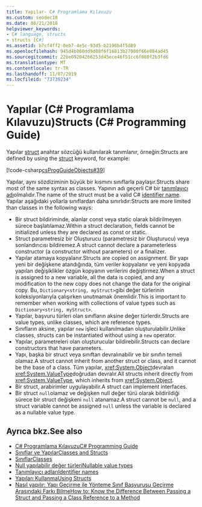 ```yaml
---
title: Yapılar- C# Programlama Kılavuzu
ms.custom: seodec18
ms.date: 08/21/2018
helpviewer_keywords:
- C# language, structs
- structs [C#]
ms.assetid: b7cf4ff2-0eb7-4e5c-93d5-b2196b4f5d89
ms.openlocfilehash: 945d4b060dd9d08f6f16013b27980f66e804ad45
ms.sourcegitcommit: 22be09204266253d45ece46f51cc6f080f2b3fd6
ms.translationtype: MT
ms.contentlocale: tr-TR
ms.lasthandoff: 11/07/2019
ms.locfileid: "73739234"
---
```

# <a name="structs-c-programming-guide"></a><span data-ttu-id="3194a-102">Yapılar (C# Programlama Kılavuzu)</span><span class="sxs-lookup"><span data-stu-id="3194a-102">Structs (C# Programming Guide)</span></span>

<span data-ttu-id="3194a-103">Yapılar [struct](../../language-reference/keywords/struct.md) anahtar sözcüğü kullanılarak tanımlanır, örneğin:</span><span class="sxs-lookup"><span data-stu-id="3194a-103">Structs are defined by using the [struct](../../language-reference/keywords/struct.md) keyword, for example:</span></span>  
  
 [!code-csharp[csProgGuideObjects#39](~/samples/snippets/csharp/VS_Snippets_VBCSharp/csProgGuideObjects/CS/Objects.cs#39)]  
  
<span data-ttu-id="3194a-104">Yapılar, aynı sözdiziminin büyük bir kısmını sınıflarla paylaşır.</span><span class="sxs-lookup"><span data-stu-id="3194a-104">Structs share most of the same syntax as classes.</span></span> <span data-ttu-id="3194a-105">Yapının adı geçerli C# bir [tanımlayıcı adı](../inside-a-program/identifier-names.md)olmalıdır.</span><span class="sxs-lookup"><span data-stu-id="3194a-105">The name of the struct must be a valid C# [identifier name](../inside-a-program/identifier-names.md).</span></span> <span data-ttu-id="3194a-106">Yapılar aşağıdaki yollarla sınıflardan daha sınırlıdır:</span><span class="sxs-lookup"><span data-stu-id="3194a-106">Structs are more limited than classes in the following ways:</span></span>  
  
- <span data-ttu-id="3194a-107">Bir struct bildiriminde, alanlar const veya static olarak bildirilmeyen sürece başlatılamaz.</span><span class="sxs-lookup"><span data-stu-id="3194a-107">Within a struct declaration, fields cannot be initialized unless they are declared as const or static.</span></span>  
- <span data-ttu-id="3194a-108">Struct parametresiz bir Oluşturucu (parametresiz bir Oluşturucu) veya sonlandırıcısı bildiremez.</span><span class="sxs-lookup"><span data-stu-id="3194a-108">A struct cannot declare a parameterless constructor (a constructor without parameters) or a finalizer.</span></span>  
- <span data-ttu-id="3194a-109">Yapılar atamaya kopyalanır.</span><span class="sxs-lookup"><span data-stu-id="3194a-109">Structs are copied on assignment.</span></span> <span data-ttu-id="3194a-110">Bir yapı yeni bir değişkene atandığında, tüm veriler kopyalanır ve yeni kopyada yapılan değişiklikler özgün kopyanın verilerini değiştirmez.</span><span class="sxs-lookup"><span data-stu-id="3194a-110">When a struct is assigned to a new variable, all the data is copied, and any modification to the new copy does not change the data for the original copy.</span></span> <span data-ttu-id="3194a-111">Bu, `Dictionary<string, myStruct>`gibi değer türlerinin koleksiyonlarıyla çalışırken unutmamak önemlidir.</span><span class="sxs-lookup"><span data-stu-id="3194a-111">This is important to remember when working with collections of value types such as `Dictionary<string, myStruct>`.</span></span>  
- <span data-ttu-id="3194a-112">Yapılar, başvuru türleri olan sınıfların aksine değer türlerdir.</span><span class="sxs-lookup"><span data-stu-id="3194a-112">Structs are value types, unlike classes, which are reference types.</span></span>  
- <span data-ttu-id="3194a-113">Sınıfların aksine, yapılar `new` işleci kullanılmadan oluşturulabilir.</span><span class="sxs-lookup"><span data-stu-id="3194a-113">Unlike classes, structs can be instantiated without using a `new` operator.</span></span>  
- <span data-ttu-id="3194a-114">Yapılar, parametreleri olan oluşturucular bildirebilir.</span><span class="sxs-lookup"><span data-stu-id="3194a-114">Structs can declare constructors that have parameters.</span></span>
- <span data-ttu-id="3194a-115">Yapı, başka bir struct veya sınıftan devralınabilir ve bir sınıfın temeli olamaz.</span><span class="sxs-lookup"><span data-stu-id="3194a-115">A struct cannot inherit from another struct or class, and it cannot be the base of a class.</span></span> <span data-ttu-id="3194a-116">Tüm yapılar, <xref:System.Object>devralan <xref:System.ValueType>doğrudan devralır.</span><span class="sxs-lookup"><span data-stu-id="3194a-116">All structs inherit directly from <xref:System.ValueType>, which inherits from <xref:System.Object>.</span></span>  
- <span data-ttu-id="3194a-117">Bir struct, arabirimler uygulayabilir.</span><span class="sxs-lookup"><span data-stu-id="3194a-117">A struct can implement interfaces.</span></span>
- <span data-ttu-id="3194a-118">Bir struct `null`olamaz ve değişken null değer türü olarak bildirildiği sürece bir struct değişkeni `null` atanamaz.</span><span class="sxs-lookup"><span data-stu-id="3194a-118">A struct cannot be `null`, and a struct variable cannot be assigned `null` unless the variable is declared as a nullable value type.</span></span>
  
## <a name="see-also"></a><span data-ttu-id="3194a-119">Ayrıca bkz.</span><span class="sxs-lookup"><span data-stu-id="3194a-119">See also</span></span>

- [<span data-ttu-id="3194a-120">C# Programlama Kılavuzu</span><span class="sxs-lookup"><span data-stu-id="3194a-120">C# Programming Guide</span></span>](../index.md)
- [<span data-ttu-id="3194a-121">Sınıflar ve Yapılar</span><span class="sxs-lookup"><span data-stu-id="3194a-121">Classes and Structs</span></span>](index.md)
- [<span data-ttu-id="3194a-122">Sınıflar</span><span class="sxs-lookup"><span data-stu-id="3194a-122">Classes</span></span>](classes.md)
- [<span data-ttu-id="3194a-123">Null yapılabilir değer türleri</span><span class="sxs-lookup"><span data-stu-id="3194a-123">Nullable value types</span></span>](../../language-reference/builtin-types/nullable-value-types.md)
- [<span data-ttu-id="3194a-124">Tanımlayıcı adları</span><span class="sxs-lookup"><span data-stu-id="3194a-124">Identifier names</span></span>](../inside-a-program/identifier-names.md)
- [<span data-ttu-id="3194a-125">Yapıları Kullanma</span><span class="sxs-lookup"><span data-stu-id="3194a-125">Using Structs</span></span>](using-structs.md)
- [<span data-ttu-id="3194a-126">Nasıl yapılır: Yapı Geçirme ile Yönteme Sınıf Başvurusu Geçirme Arasındaki Farkı Bilme</span><span class="sxs-lookup"><span data-stu-id="3194a-126">How to: Know the Difference Between Passing a Struct and Passing a Class Reference to a Method</span></span>](how-to-know-the-difference-passing-a-struct-and-passing-a-class-to-a-method.md)
